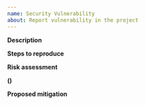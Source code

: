 ```yaml
---
name: Security Vulnerability
about: Report vulnerability in the project
---
```


<!-- Thank you for your contribution. Before you submit the issue:
1. Search open and closed issues for duplicates.
2. Read the contributing guidelines.

-->

**Description**

<!-- Provide a clear and concise description of the vulnerability.
Describe where it appears, when it occurred, and what it affects.  -->

<!-- Provide relevant technical details such as the browser name and version, or the operating system. -->

**Steps to reproduce**

<!-- List the steps to follow to reproduce the vulnerability. Attach any files, links, code samples, or screenshots that could help in investigating the problem. -->

**Risk assessment**

<!-- Propose a CVSSv3.0 Base Score for the vulnerability.
Please use the CVSS calculator at https://www.first.org/cvss/calculator/3.0 and fill in the risk metrics for the CVSS Base Score. Then replace the values in the following template: -->
[<CVSS Base Vector>](<CVSS Calculator URL>) **<CVSS Base Score> (<CVSS Base Severity>)**
<!--
Placeholders:
* <CVSS Base Vector>: 
  String representation of the CVSS metrics, as displayed the CVSS calculator. 
  For example: CVSS:3.0/AV:N/AC:L/PR:N/UI:N/S:U/C:N/I:N/A:N
* <CVSS Calculator URL>:
  A deeplink to the CVSS calculator with the metrics that you propose. 
  Automatically appears in your browser's URL bar after you filled in the metrics.
  Contains the <CVSS Base Vector>.
  For example: https://www.first.org/cvss/calculator/3.0#CVSS:3.0/AV:N/AC:L/PR:N/UI:N/S:U/C:N/I:N/A:N
* <CVSS Base Score>:
  The numeric risk score determined by the CVSS calculator.
  Appears prominently in the upper right corner of the base score area. Ranges from 0 to 10.
  For example: 0.0
* <CVSS Base Severity>:
  A textual classification of the <CVSS Base Score>.
  Appears right underneath the <CVSS Base Score> in the calculator.
  Possible values are "None", "Low", "Medium", "High", and "Critical".
  For example: None
-->



**Proposed mitigation**

